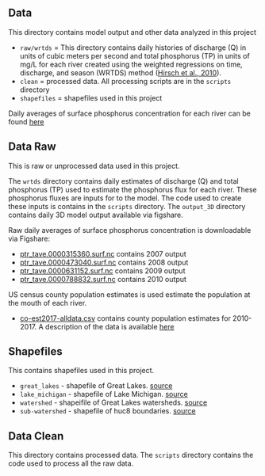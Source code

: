 ## Data

This directory contains model output and other data analyzed in this project

- `raw/wrtds` = This directory contains daily histories of discharge (Q) in units of cubic meters per second and total phosphorus (TP) in units of mg/L for each river created using the weighted regressions on time, discharge, and season (WRTDS) method ([Hirsch et al., 2010](http://onlinelibrary.wiley.com/doi/10.1111/j.1752-1688.2010.00482.x/abstract)).
- `clean` = processed data. All processing scripts are in the `scripts` directory
- `shapefiles` = shapefiles used in this project

 Daily averages of surface phosphorus concentration for each river can be found [here](https://figshare.com/account/home#/projects/37949)

## Data Raw
This is raw or unprocessed data used in this project.

The `wrtds` directory contains daily estimates of discharge (Q) and total phosphorus (TP)
used to estimate the phosphorus flux for each river.
These phosphorus fluxes are inputs for to the model. The code used to create these inputs
is contains in the `scripts` directory. The `output_3D` directory contains daily 3D model output available via figshare.

Raw daily averages of surface phosphorus concentration is downloadable via Figshare:
* [ptr_tave.0000315360.surf.nc](https://figshare.com/articles/ptr_tave_0000315360_surf_nc/7040042) contains 2007 output
* [ptr_tave.0000473040.surf.nc](https://figshare.com/articles/ptr_tave_0000473040_surf_nc/7040048) contains 2008 output
* [ptr_tave.0000631152.surf.nc](https://figshare.com/articles/ptr_tave_0000631152_surf_nc/7040051) contains 2009 output
* [ptr_tave.0000788832.surf.nc](https://figshare.com/articles/ptr_tave_0000788832_surf_nc/7043378) contains 2010 output

US census county population estimates is used estimate the population at the mouth of each river.
* [co-est2017-alldata.csv](https://www2.census.gov/programs-surveys/popest/datasets/2010-2017/counties/totals/co-est2017-alldata.csv) contains county population estimates for 2010-2017. A description of the data is available [here](https://www2.census.gov/programs-surveys/popest/technical-documentation/file-layouts/2010-2017/co-est2017-alldata.pdf)


## Shapefiles
This contains shapefiles used in this project.

- `great_lakes` - shapefile of Great Lakes. [source](http://archive.lib.msu.edu/maps/temp/Patron_Projects/Marquette_StudyArea/Shapefiles/)
- `lake_michigan` - shapefile of Lake Michigan. [source](https://www.sciencebase.gov/catalog/item/530f8a0ee4b0e7e46bd300dd)
- `watershed` - shapeifile of Great Lakes watersheds. [source](https://www.sciencebase.gov/catalog/item/530f8a0ee4b0e7e46bd300dd)
- `sub-watershed` - shapefile of huc8 boundaries. [source](https://www.glahf.org/watersheds/)

## Data Clean
This directory contains processed data. The `scripts` directory contains the code used to process all the raw data.


